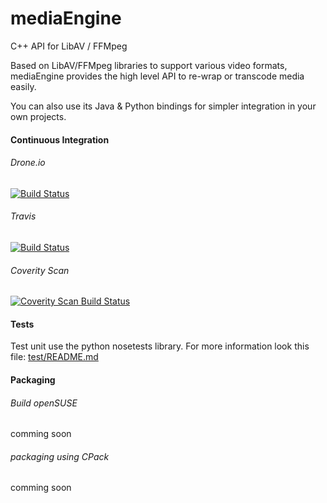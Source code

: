 # mediaEngine

C++ API for LibAV / FFMpeg

Based on LibAV/FFMpeg libraries to support various video formats, mediaEngine provides the high level API to re-wrap or transcode media easily.

You can also use its Java & Python bindings for simpler integration in your own projects.

#### Continuous Integration

###### Drone.io  
[![Build Status](https://drone.io/github.com/avTranscoder/avTranscoder/status.png)](https://drone.io/github.com/avTranscoder/avTranscoder/latest)

###### Travis
[![Build Status](https://travis-ci.org/avTranscoder/avTranscoder.svg?branch=master)](https://travis-ci.org/avTranscoder/avTranscoder)

###### Coverity Scan  
<a href="https://scan.coverity.com/projects/2626">
  <img alt="Coverity Scan Build Status"
       src="https://scan.coverity.com/projects/2626/badge.svg"/>
</a>

#### Tests

Test unit use the python nosetests library.
For more information look this file: [test/README.md](test/README.md)

#### Packaging

###### Build openSUSE  
comming soon

###### packaging using CPack
comming soon

